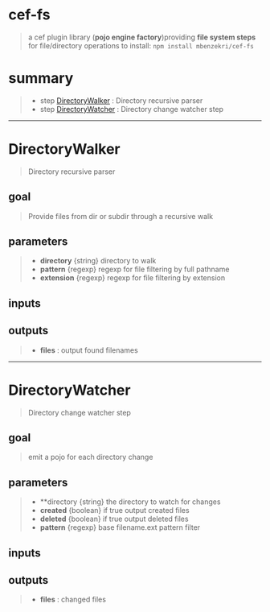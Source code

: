 # cef-fs
>a cef plugin library (**pojo engine factory**)providing **file system steps** for file/directory operations
>to install: `npm install mbenzekri/cef-fs`

# summary
>- step [DirectoryWalker](#directorywalker) : Directory recursive parser
>- step [DirectoryWatcher](#directorywatcher) : Directory change watcher step
---
# DirectoryWalker
>Directory recursive parser

## goal

>Provide files from dir or subdir through a recursive walk

## parameters
>- **directory** {string} directory to walk 
>- **pattern** {regexp} regexp for file filtering by full pathname 
>- **extension** {regexp} regexp for file filtering by extension 

## inputs

## outputs
>- **files** : output found filenames 

---
# DirectoryWatcher
>Directory change watcher step

## goal

>emit a pojo for each directory change

## parameters
>- **directory {string} the directory to watch for changes 
>- **created** {boolean} if true output created files 
>- **deleted** {boolean} if true output deleted files  
>- **pattern** {regexp} base filename.ext pattern filter 

## inputs

## outputs
>- **files** : changed files 

